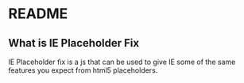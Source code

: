 README
======

What is IE Placeholder Fix
-----------------

IE Placeholder fix is a js that can be used to give IE some of the
same features you expect from html5 placeholders.
